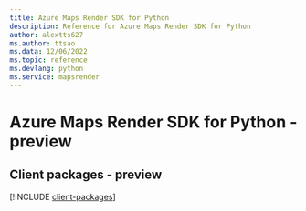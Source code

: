 ```yaml
---
title: Azure Maps Render SDK for Python
description: Reference for Azure Maps Render SDK for Python
author: alextts627
ms.author: ttsao
ms.data: 12/06/2022
ms.topic: reference
ms.devlang: python
ms.service: mapsrender
---
```

# Azure Maps Render SDK for Python - preview

## Client packages - preview
[!INCLUDE [client-packages](maps-render-client-index.md)]